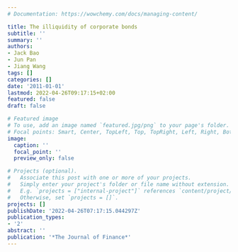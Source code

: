 ```yaml
---
# Documentation: https://wowchemy.com/docs/managing-content/

title: The illiquidity of corporate bonds
subtitle: ''
summary: ''
authors:
- Jack Bao
- Jun Pan
- Jiang Wang
tags: []
categories: []
date: '2011-01-01'
lastmod: 2022-04-26T09:17:15+02:00
featured: false
draft: false

# Featured image
# To use, add an image named `featured.jpg/png` to your page's folder.
# Focal points: Smart, Center, TopLeft, Top, TopRight, Left, Right, BottomLeft, Bottom, BottomRight.
image:
  caption: ''
  focal_point: ''
  preview_only: false

# Projects (optional).
#   Associate this post with one or more of your projects.
#   Simply enter your project's folder or file name without extension.
#   E.g. `projects = ["internal-project"]` references `content/project/deep-learning/index.md`.
#   Otherwise, set `projects = []`.
projects: []
publishDate: '2022-04-26T07:17:15.044297Z'
publication_types:
- '2'
abstract: ''
publication: '*The Journal of Finance*'
---
```

